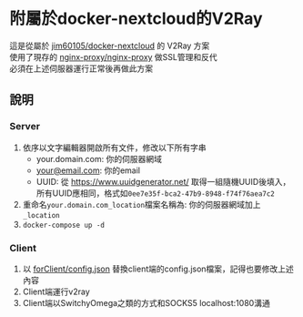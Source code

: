 # 附屬於docker-nextcloud的V2Ray

這是從屬於 [jim60105/docker-nextcloud](https://github.com/jim60105/docker-nextcloud) 的 V2Ray 方案\
使用了現存的 [nginx-proxy/nginx-proxy](https://github.com/nginx-proxy/nginx-proxy) 做SSL管理和反代\
必須在上述伺服器運行正常後再做此方案

## 說明
### Server
1. 依序以文字編輯器開啟所有文件，修改以下所有字串
	* your.domain.com: 你的伺服器網域
	* your@email.com: 你的email
	* UUID: 從 https://www.uuidgenerator.net/ 取得一組隨機UUID後填入，所有UUID應相同，格式如`0ee7e35f-bca2-47b9-8948-f74f76aea7c2`
1. 重命名`your.domain.com_location`檔案名稱為: 你的伺服器網域加上`_location`
1. `docker-compose up -d`
### Client
1. 以 [forClient/config.json](forClient/config.json) 替換client端的config.json檔案，記得也要修改上述內容
1. Client端運行v2ray
1. Client端以SwitchyOmega之類的方式和SOCKS5 localhost:1080溝通
